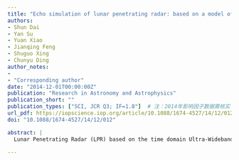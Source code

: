 ```yaml
---
title: "Echo simulation of lunar penetrating radar: based on a model of inhomogeneous multilayer lunar regolith structure"
authors:
- Shun Dai
- Yan Su
- Yuan Xiao
- Jianqing Feng
- Shuguo Xing
- Chunyu Ding
author_notes:
- 
- "Corresponding author"
date: "2014-12-01T00:00:00Z"
publication: "Research in Astronomy and Astrophysics"
publication_short: ""
publication_types: ["SCI, JCR Q3; IF=1.8"]  # 注：2014年影响因子数据需核实
url_pdf: https://iopscience.iop.org/article/10.1088/1674-4527/14/12/012/pdf
doi: "10.1088/1674-4527/14/12/012"

abstract: |
  Lunar Penetrating Radar (LPR) based on the time domain Ultra-Wideband (UWB) technique onboard China's Chang'e-3 (CE-3) rover, has the goal of investigating the lunar subsurface structure and detecting the depth of lunar regolith. An inhomogeneous multi-layer microwave transfer inverse-model is established. The dielectric constant of the lunar regolith, the velocity of propagation, the reflection, refraction and transmission at interfaces, and the resolution are discussed. The model is further used to numerically simulate and analyze temporal variations in the echo obtained from the LPR attached on CE-3's rover, to reveal the location and structure of lunar regolith. The thickness of the lunar regolith is calculated by a comparison between the simulated radar B-scan images based on the model and the detected result taken from the CE-3 lunar mission. The potential scientific return from LPR echoes taken from the landing region is also discussed.

---
```


